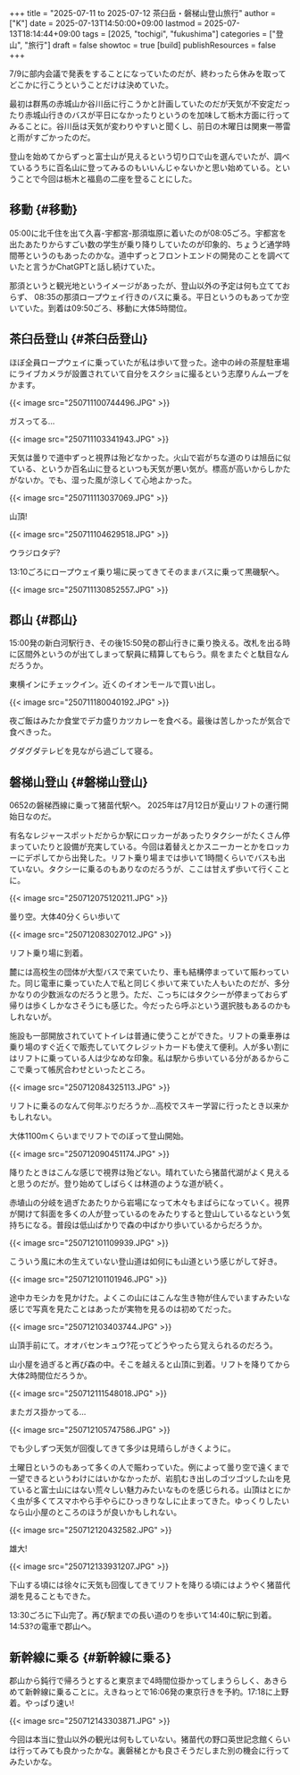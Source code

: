 +++
title = "2025-07-11 to 2025-07-12 茶臼岳・磐梯山登山旅行"
author = ["K"]
date = 2025-07-13T14:50:00+09:00
lastmod = 2025-07-13T18:14:44+09:00
tags = [2025, "tochigi", "fukushima"]
categories = ["登山", "旅行"]
draft = false
showtoc = true
[build]
  publishResources = false
+++

7/9に部内会議で発表をすることになっていたのだが、終わったら休みを取ってどこかに行こうということだけは決めていた。

最初は群馬の赤城山か谷川岳に行こうかと計画していたのだが天気が不安定だったり赤城山行きのバスが平日になかったりというのを加味して栃木方面に行ってみることに。谷川岳は天気が変わりやすいと聞くし、前日の木曜日は関東一帯雷と雨がすごかったのだ。

登山を始めてからずっと富士山が見えるという切り口で山を選んでいたが、調べているうちに百名山に登ってみるのもいいんじゃないかと思い始めている。ということで今回は栃木と福島の二座を登ることにした。


## 移動 {#移動}

05:00に北千住を出て久喜-宇都宮-那須塩原に着いたのが08:05ごろ。宇都宮を出たあたりからすごい数の学生が乗り降りしていたのが印象的、ちょうど通学時間帯というのもあったのかな。道中ずっとフロントエンドの開発のことを調べていたと言うかChatGPTと話し続けていた。

那須というと観光地というイメージがあったが、登山以外の予定は何も立てておらず、
08:35の那須ロープウェイ行きのバスに乗る。平日というのもあってか空いていた。到着は09:50ごろ、移動に大体5時間位。


## 茶臼岳登山 {#茶臼岳登山}

ほぼ全員ロープウェイに乗っていたが私は歩いて登った。途中の峠の茶屋駐車場にライブカメラが設置されていて自分をスクショに撮るという志摩りんムーブをかます。

{{< image src="250711100744496.JPG"  >}}

ガスってる...

{{< image src="250711103341943.JPG"  >}}

天気は曇りで道中ずっと視界は殆どなかった。火山で岩がちな道のりは旭岳に似ている、というか百名山に登るといつも天気が悪い気が。標高が高いからしかたがないか。でも、湿った風が涼しくて心地よかった。

{{< image src="250711113037069.JPG"  >}}

山頂!

{{< image src="250711104629518.JPG"  >}}

ウラジロタデ?

13:10ごろにロープウェイ乗り場に戻ってきてそのままバスに乗って黒磯駅へ。

{{< image src="250711130852557.JPG"  >}}


## 郡山 {#郡山}

15:00発の新白河駅行き、その後15:50発の郡山行きに乗り換える。改札を出る時に区間外というのが出てしまって駅員に精算してもらう。県をまたぐと駄目なんだろうか。

東横インにチェックイン。近くのイオンモールで買い出し。

{{< image src="250711180040192.JPG"  >}}

夜ご飯はみたか食堂でデカ盛りカツカレーを食べる。最後は苦しかったが気合で食べきった。

グダグダテレビを見ながら過ごして寝る。


## 磐梯山登山 {#磐梯山登山}

0652の磐梯西線に乗って猪苗代駅へ。
2025年は7月12日が夏山リフトの運行開始日なのだ。

有名なレジャースポットだからか駅にロッカーがあったりタクシーがたくさん停まっていたりと設備が充実している。今回は着替えとかスニーカーとかをロッカーにデポしてから出発した。リフト乗り場までは歩いて1時間くらいでバスも出ていない。タクシーに乗るのもありなのだろうが、ここは甘えず歩いて行くことに。

{{< image src="250712075120211.JPG"  >}}

曇り空。大体40分くらい歩いて

{{< image src="250712083027012.JPG"  >}}

リフト乗り場に到着。

麓には高校生の団体が大型バスで来ていたり、車も結構停まっていて賑わっていた。同じ電車に乗っていた人で私と同じく歩いて来ていた人もいたのだが、多分かなりの少数派なのだろうと思う。ただ、こっちにはタクシーが停まっておらず帰りは歩くしかなさそうにも感じた。今だったら呼ぶという選択肢もあるのかもしれないが。

施設も一部開放されていてトイレは普通に使うことができた。リフトの乗車券は乗り場のすぐ近くで販売していてクレジットカードも使えて便利。人が多い割にはリフトに乗っている人は少なめな印象。私は駅から歩いている分があるからここで乗って帳尻合わせといったところ。

{{< image src="250712084325113.JPG"  >}}

リフトに乗るのなんて何年ぶりだろうか...高校でスキー学習に行ったとき以来かもしれない。

大体1100mくらいまでリフトでのぼって登山開始。

{{< image src="250712090451174.JPG"  >}}

降りたときはこんな感じで視界は殆どない。晴れていたら猪苗代湖がよく見えると思うのだが。登り始めてしばらくは林道のような道が続く。

赤埴山の分岐を過ぎたあたりから岩場になって木々もまばらになっていく。視界が開けて斜面を多くの人が登っているのをみたりすると登山しているなという気持ちになる。普段は低山ばかりで森の中ばかり歩いているからだろうか。

{{< image src="250712101109939.JPG"  >}}

こういう風に木の生えていない登山道は如何にも山道という感じがして好き。

{{< image src="250712101101946.JPG"  >}}

途中カモシカを見かけた。よくこの山にはこんな生き物が住んでいますみたいな感じで写真を見たことはあったが実物を見るのは初めてだった。

{{< image src="250712103403744.JPG"  >}}

山頂手前にて。オオバセンキュウ?花ってどうやったら覚えられるのだろう。

山小屋を過ぎると再び森の中。そこを越えると山頂に到着。リフトを降りてから大体2時間位だろうか。

{{< image src="250712111548018.JPG"  >}}

またガス掛かってる...

{{< image src="250712105747586.JPG"  >}}

でも少しずつ天気が回復してきて多少は見晴らしがきくように。

土曜日というのもあって多くの人で賑わっていた。例によって曇り空で遠くまで一望できるというわけにはいかなかったが、岩肌むき出しのゴツゴツした山を見ていると富士山にはない荒々しい魅力みたいなものを感じられる。山頂はとにかく虫が多くてスマホやら手やらにひっきりなしに止まってきた。ゆっくりしたいなら山小屋のところのほうが良いかもしれない。

{{< image src="250712120432582.JPG"  >}}

雄大!

{{< image src="250712133931207.JPG"  >}}

下山する頃には徐々に天気も回復してきてリフトを降りる頃にはようやく猪苗代湖を見ることもできた。

13:30ごろに下山完了。再び駅までの長い道のりを歩いて14:40に駅に到着。
14:53?の電車で郡山へ。


## 新幹線に乗る {#新幹線に乗る}

郡山から鈍行で帰ろうとすると東京まで4時間位掛かってしまうらしく、あきらめて新幹線に乗ることに。えきねっとで16:06発の東京行きを予約。17:18に上野着。やっぱり速い!

{{< image src="250712143303871.JPG"  >}}

今回は本当に登山以外の観光は何もしていない。猪苗代の野口英世記念館くらいは行ってみても良かったかな。裏磐梯とかも良さそうだしまた別の機会に行ってみたいかな。
